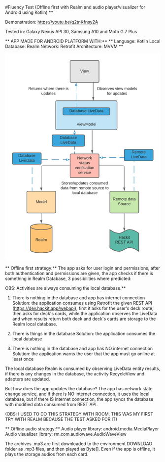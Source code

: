 #Fluency Test (Offline first with Realm and audio player/visualizer for Android using Kotlin)
**

Demonstration: https://youtu.be/q2tnKfnsy2A

Tested in: Galaxy Nexus API 30, Samsung A10 and Moto G 7 Plus


**
APP MADE FOR ANDROID PLATFORM WITH:**
**
Language: Kotlin
Local Database: Realm
Network: Retrofit
Architecture: MVVM
**

[![Image 1. Offline first MVVM Architecture Diagram](https://raw.githubusercontent.com/silvandante/fluencytest/master/readmeimage/mvvm_offiline_architecture.png "Image 1. Offline first MVVM Architecture Diagram")](https://raw.githubusercontent.com/silvandante/fluencytest/master/readmeimage/mvvm_offiline_architecture.png "Image 1. Offline first MVVM Architecture Diagram")


**
Offline first strategy:**
The app asks for user login and permissions, after both authentication and permissions are given, the app checks if there is something in Realm Database, 3 possibilities where predicted:

OBS: Activities are always consuming the local database.**

1. There is nothing in the database and app has internet connection
Solution: the application consumes using Retrofit the given REST API (https://dev.hackit.app/webapi), first it asks for the user's deck route, then asks for deck's cards,
while the application observes the LiveData and when results return both deck and deck's cards are storage to the Realm local database.

2. There is things in the database
Solution: the application consumes the local database

3. There is nothing in the database and app has NO internet connection
Solution: the application warns the user that the app must go online at least once

The local database Realm is consumed by observing LiveData entity results, if there is any changes in the database, the activity RecycleView and adapters are updated.

But how does the app updates the database?
The app has network state change service, and if there is NO internet connection, it uses the local database, but if there IS internet connection, the app syncs the database
with modified data consumed from REST API.

(OBS: I USED TO DO THIS STRATEGY WITH ROOM, THIS WAS MY FIRST TRY WITH REALM BECAUSE THE TEST ASKED FOR IT)

**
Offline audio strategy:**
Audio player library:  android.media.MediaPlayer
Audio visualizer library: rm.com.audiowave.AudioWaveView

The archives .mp3 are first downloaded to the environment DOWNLOAD folder as .mp3 files, and then played as Byte[].
Even if the app is offline, it plays the storage audios from each card.
